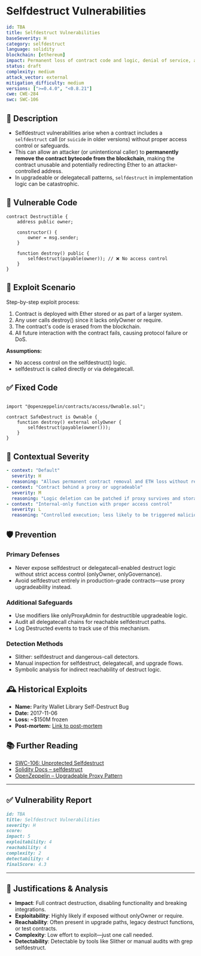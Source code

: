 # Selfdestruct Vulnerabilities

```YAML
id: TBA
title: Selfdestruct Vulnerabilities 
baseSeverity: H
category: selfdestruct
language: solidity
blockchain: [ethereum]
impact: Permanent loss of contract code and logic, denial of service, asset redirection
status: draft
complexity: medium
attack_vector: external
mitigation_difficulty: medium
versions: [">=0.4.0", "<0.8.21"]
cwe: CWE-284
swc: SWC-106
```

## 📝 Description

- Selfdestruct vulnerabilities arise when a contract includes a `selfdestruct` call (or `suicide` in older versions) without proper access control or safeguards. 
- This can allow an attacker (or unintentional caller) to **permanently remove the contract bytecode from the blockchain**, making the contract unusable and potentially redirecting Ether to an attacker-controlled address. 
- In upgradeable or delegatecall patterns, `selfdestruct` in implementation logic can be catastrophic.

## 🚨 Vulnerable Code

```solidity
contract Destructible {
    address public owner;

    constructor() {
        owner = msg.sender;
    }

    function destroy() public {
        selfdestruct(payable(owner)); // ❌ No access control
    }
}
```
## 🧪 Exploit Scenario

Step-by-step exploit process:

1. Contract is deployed with Ether stored or as part of a larger system.
2. Any user calls destroy() since it lacks onlyOwner or require.
3. The contract's code is erased from the blockchain.
4. All future interaction with the contract fails, causing protocol failure or DoS.

**Assumptions:**

- No access control on the selfdestruct() logic.
- selfdestruct is called directly or via delegatecall.

## ✅ Fixed Code

```solidity

import "@openzeppelin/contracts/access/Ownable.sol";

contract SafeDestruct is Ownable {
    function destroy() external onlyOwner {
        selfdestruct(payable(owner()));
    }
}
```

## 🧭 Contextual Severity

```yaml
- context: "Default"
  severity: H
  reasoning: "Allows permanent contract removal and ETH loss without recovery."
- context: "Contract behind a proxy or upgradeable"
  severity: M
  reasoning: "Logic deletion can be patched if proxy survives and storage is intact."
- context: "Internal-only function with proper access control"
  severity: L
  reasoning: "Controlled execution; less likely to be triggered maliciously."
```

## 🛡️ Prevention

### Primary Defenses

- Never expose selfdestruct or delegatecall-enabled destruct logic without strict access control (onlyOwner, onlyGovernance).
- Avoid selfdestruct entirely in production-grade contracts—use proxy upgradeability instead.

### Additional Safeguards

- Use modifiers like onlyProxyAdmin for destructible upgradeable logic.
- Audit all delegatecall chains for reachable selfdestruct paths.
- Log Destructed events to track use of this mechanism.

### Detection Methods

- Slither: selfdestruct and dangerous-call detectors.
- Manual inspection for selfdestruct, delegatecall, and upgrade flows.
- Symbolic analysis for indirect reachability of destruct logic.

## 🕰️ Historical Exploits

- **Name:** Parity Wallet Library Self-Destruct Bug 
- **Date:** 2017-11-06 
- **Loss:** ~$150M frozen 
- **Post-mortem:** [Link to post-mortem](https://paritytech.io/blog/security-alert-2/) 

## 📚 Further Reading

- [SWC-106: Unprotected Selfdestruct](https://swcregistry.io/docs/SWC-106) 
- [Solidity Docs – selfdestruct](https://docs.soliditylang.org/en/latest/introduction-to-smart-contracts.html#deactivate-and-self-destruct) 
- [OpenZeppelin – Upgradeable Proxy Pattern](https://docs.openzeppelin.com/upgrades-plugins/1.x/proxies) 

---

## ✅ Vulnerability Report 

```markdown
id: TBA
title: Selfdestruct Vulnerabilities 
severity: H
score:
impact: 5         
exploitability: 4 
reachability: 4   
complexity: 2     
detectability: 4  
finalScore: 4.3
```

---

## 📄 Justifications & Analysis

- **Impact**: Full contract destruction, disabling functionality and breaking integrations.
- **Exploitability**: Highly likely if exposed without onlyOwner or require.
- **Reachability**: Often present in upgrade paths, legacy destruct functions, or test contracts.
- **Complexity**: Low effort to exploit—just one call needed.
- **Detectability**: Detectable by tools like Slither or manual audits with grep selfdestruct.
